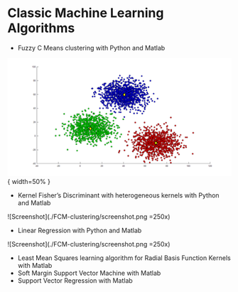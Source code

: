# Classic Machine Learning Algorithms

- Fuzzy C Means clustering with Python and Matlab

![Screenshot](./FCM-clustering/screenshot.png){ width=50% }

- Kernel Fisher’s Discriminant with heterogeneous kernels with Python and Matlab

![Screenshot](./FCM-clustering/screenshot.png =250x)

- Linear Regression with Python and Matlab

![Screenshot](./FCM-clustering/screenshot.png =250x)

- Least Mean Squares learning algorithm for Radial Basis Function Kernels with Matlab
- Soft Margin Support Vector Machine with Matlab
- Support Vector Regression with Matlab
